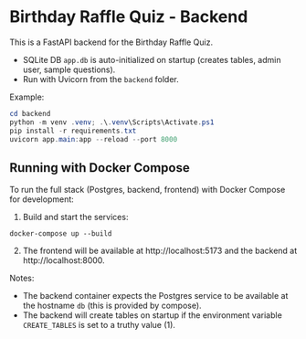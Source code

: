 # Birthday Raffle Quiz - Backend

This is a FastAPI backend for the Birthday Raffle Quiz.

- SQLite DB `app.db` is auto-initialized on startup (creates tables, admin user, sample questions).
- Run with Uvicorn from the `backend` folder.

Example:

```powershell
cd backend
python -m venv .venv; .\.venv\Scripts\Activate.ps1
pip install -r requirements.txt
uvicorn app.main:app --reload --port 8000
```

## Running with Docker Compose

To run the full stack (Postgres, backend, frontend) with Docker Compose for development:

1. Build and start the services:

```
docker-compose up --build
```

2. The frontend will be available at http://localhost:5173 and the backend at http://localhost:8000.

Notes:
- The backend container expects the Postgres service to be available at the hostname `db` (this is provided by compose).
- The backend will create tables on startup if the environment variable `CREATE_TABLES` is set to a truthy value (1).
